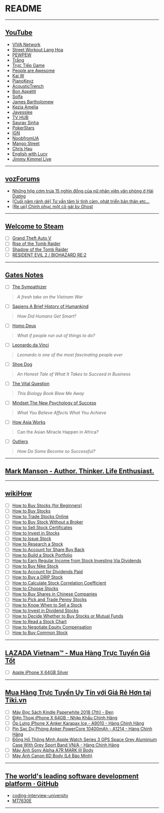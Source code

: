 
# README

---

## [YouTube](https://www.youtube.com/)
- [VIVA Network](https://www.youtube.com/channel/UCF5RuEuoGrqGtscvLGLOMew)
- [Street Workout Lang Hoa](https://www.youtube.com/channel/UCiKXIRVSWLoPGzEldGIyBwQ)
- [PEWPEW](https://www.youtube.com/channel/UCsaMa3VD1I9G952DDlOX7aw)
- [Trắng](https://www.youtube.com/channel/UCp-yY0F1wgZ1CUnh3upZLBQ)
- [Trực Tiếp Game](https://www.youtube.com/channel/UCc_gMV4N9vJtpy7GcMUHaVw)
- [People are Awesome](https://www.youtube.com/channel/UCIJ0lLcABPdYGp7pRMGccAQ)
- [Kai W](https://www.youtube.com/channel/UCknMR7NOY6ZKcVbyzOxQPhw)
- [PianoKeyz](https://www.youtube.com/channel/UCXfCy8pz2hKnGt8_IJphd1Q)
- [AcousticTrench](https://www.youtube.com/channel/UCV-hwVczs0GQRApxZS4TUNA)
- [Bon Appétit](https://www.youtube.com/channel/UCbpMy0Fg74eXXkvxJrtEn3w)
- [Solfa](https://www.youtube.com/channel/UC6XZ4fmiUPQk6ws6fGs2rQg)
- [James Bartholomew](https://www.youtube.com/channel/UCDNle3D-uI4EmTqhQyBsnfA)
- [Kezia Amelia](https://www.youtube.com/channel/UCQFdClCsA7FrWxM1rW0x3IQ)
- [Jayesslee](https://www.youtube.com/channel/UCdAFRh3rxx0Q_xxkS2_N2PA)
- [TV HUB](https://www.youtube.com/channel/UC1VAL4j9yiPQVKMtIS1yUOA)
- [Saurav Sinha](https://www.youtube.com/channel/UCKIebaFbubF2L_ol3ujxoSA)
- [PokerStars](https://www.youtube.com/channel/UCGWkDcYbDKP9r--ym28YwAQ)
- [IGN](https://www.youtube.com/channel/UCKy1dAqELo0zrOtPkf0eTMw)
- [NoobfromUA](https://www.youtube.com/channel/UCfsOfLvadg89Bx8Sv_6WERg)
- [Mango Street](https://www.youtube.com/channel/UC5bp5_6h-ZxkBz6S_33ZUVg)
- [Chris Hau](https://www.youtube.com/channel/UCRte954rw0oeMWFroy_ClAw)
- [English with Lucy](https://www.youtube.com/channel/UCz4tgANd4yy8Oe0iXCdSWfA)
- [Jimmy Kimmel Live](https://www.youtube.com/channel/UCa6vGFO9ty8v5KZJXQxdhaw)

---

## [vozForums](https://forums.voz.vn/)
- [Những hộp cơm trưa 15 nghìn đồng của nữ nhân viên văn phòng ở Hải Dương](https://forums.voz.vn/showthread.php?t=7367436)
- [[Cuối năm rảnh dé] Tư vấn tâm lý tình cảm, phát triển bản thân etc...](https://forums.voz.vn/showthread.php?t=4567829)
- [[Re up] Chinh phục một cô gái by Ghost](https://forums.voz.vn/showthread.php?t=5044217)

---

## [Welcome to Steam](https://store.steampowered.com/)
- [ ] [Grand Theft Auto V](https://store.steampowered.com/app/271590/Grand_Theft_Auto_V/)
- [ ] [Rise of the Tomb Raider](https://store.steampowered.com/app/391220/Rise_of_the_Tomb_Raider/)
- [ ] [Shadow of the Tomb Raider](https://store.steampowered.com/app/750920/Shadow_of_the_Tomb_Raider/)
- [ ] [RESIDENT EVIL 2 / BIOHAZARD RE:2](https://store.steampowered.com/app/883710/RESIDENT_EVIL_2__BIOHAZARD_RE2/)

---

## [Gates Notes](https://www.gatesnotes.com/)
- [ ] [The Sympathizer](https://www.gatesnotes.com/Books/The-Sympathizer)
> *A fresh take on the Vietnam War*
- [ ] [Sapiens A Brief History of Humankind](https://www.gatesnotes.com/Books/Sapiens-A-Brief-History-of-Humankind)
> *How Did Humans Get Smart?*
- [ ] [Homo Deus](https://www.gatesnotes.com/Books/Homo-Deus)
> *What if people run out of things to do?*
- [ ] [Leonardo da Vinci](https://www.gatesnotes.com/Books/Leonardo-da-Vinci)
> *Leonardo is one of the most fascinating people ever*
- [ ] [Shoe Dog](https://www.gatesnotes.com/Books/Shoe-Dog)
> *An Honest Tale of What It Takes to Succeed in Business*
- [ ] [The Vital Question](https://www.gatesnotes.com/Books/The-Vital-Question)
> *This Biology Book Blew Me Away*
- [ ] [Mindset The New Psychology of Success](https://www.gatesnotes.com/Books/Mindset-The-New-Psychology-of-Success)
> *What You Believe Affects What You Achieve*
- [ ] [How Asia Works](https://www.gatesnotes.com/Books/How-Asia-Works)
> Can the Asian Miracle Happen in Africa?
- [ ] [Outliers](https://www.gatesnotes.com/Books/Outliers)
> *How Do Some Become so Successful?*

---

## [Mark Manson - Author. Thinker. Life Enthusiast.](https://markmanson.net/)

---
## [wikiHow](https://www.wikihow.com/Main-Page)
- [ ] [How to Buy Stocks (for Beginners)](https://www.wikihow.com/Buy-Stocks-(for-Beginners))
- [ ] [How to Buy Stocks](https://www.wikihow.com/Buy-Stocks)
- [ ] [How to Trade Stocks Online](https://www.wikihow.com/Trade-Stocks-Online)
- [ ] [How to Buy Stock Without a Broker](https://www.wikihow.com/Buy-Stock-Without-a-Broker)
- [ ] [How to Sell Stock Certificates](https://www.wikihow.com/Sell-Stock-Certificates)
- [ ] [How to Invest in Stocks](https://www.wikihow.com/Invest-in-Stocks)
- [ ] [How to Issue Stock](https://www.wikihow.com/Issue-Stock)
- [ ] [How to Research a Stock](https://www.wikihow.com/Research-a-Stock)
- [ ] [How to Account for Share Buy Back](https://www.wikihow.com/Account-for-Share-Buy-Back)
- [ ] [How to Build a Stock Portfolio](https://www.wikihow.com/Build-a-Stock-Portfolio)
- [ ] [How to Earn Regular Income from Stock Investing Via Dividends](https://www.wikihow.com/Earn-Regular-Income-from-Stock-Investing-Via-Dividends)
- [ ] [How to Buy Nike Stock](https://www.wikihow.com/Buy-Nike-Stock)
- [ ] [How to Account for Dividends Paid](https://www.wikihow.com/Account-for-Dividends-Paid)
- [ ] [How to Buy a DRIP Stock](https://www.wikihow.com/Buy-a-DRIP-Stock)
- [ ] [How to Calculate Stock Correlation Coefficient](https://www.wikihow.com/Calculate-Stock-Correlation-Coefficient)
- [ ] [How to Choose Stocks](https://www.wikihow.com/Choose-Stocks)
- [ ] [How to Buy Shares in Chinese Companies](https://www.wikihow.com/Buy-Shares-in-Chinese-Companies)
- [ ] [How to Pick and Trade Penny Stocks](https://www.wikihow.com/Pick-and-Trade-Penny-Stocks)
- [ ] [How to Know When to Sell a Stock](https://www.wikihow.com/Know-When-to-Sell-a-Stock)
- [ ] [How to Invest in Dividend Stocks](https://www.wikihow.com/Invest-in-Dividend-Stocks)
- [ ] [How to Decide Whether to Buy Stocks or Mutual Funds](https://www.wikihow.com/Decide-Whether-to-Buy-Stocks-or-Mutual-Funds)
- [ ] [How to Read a Stock Chart](https://www.wikihow.com/Read-a-Stock-Chart)
- [ ] [How to Negotiate Equity Compensation](https://www.wikihow.com/Negotiate-Equity-Compensation)
- [ ] [How to Buy Common Stock](https://www.wikihow.com/Buy-Common-Stock)

---

## [LAZADA Vietnam™ - Mua Hàng Trực Tuyến Giá Tốt](https://www.lazada.vn/)
- [ ] [Apple iPhone X 64GB Silver](https://www.lazada.vn/products/apple-iphone-x-64gb-silver-i150511258-s158185714.html)

---

## [Mua Hàng Trực Tuyến Uy Tín với Giá Rẻ Hơn tại Tiki.vn](https://tiki.vn/)
- [ ] [Máy Đọc Sách Kindle Paperwhite 2018 (7th) - Đen](https://tiki.vn/may-doc-sach-kindle-paperwhite-2018-7th-den-p840390.html)
- [ ] [Điện Thoại iPhone X 64GB - Nhập Khẩu Chính Hãng](https://tiki.vn/dien-thoai-iphone-x-64gb-nhap-khau-chinh-hang-p959653.html)
- [ ] [Ốp Lưng iPhone X Anker Karapax Ice - A9010 - Hàng Chính Hãng](https://tiki.vn/op-lung-iphone-x-anker-karapax-ice-a9010-hang-chinh-hang-p1321713.html)
- [ ] [Pin Sạc Dự Phòng Anker PowerCore 10400mAh - A1214 - Hàng Chính Hãng](https://tiki.vn/pin-sac-du-phong-anker-powercore-10400mah-a1214-hang-chinh-hang-p227404.html)
- [ ] [Đồng Hồ Thông Minh Apple Watch Series 3 GPS Space Grey Aluminium Case With Grey Sport Band VN/A - Hàng Chính Hãng](https://tiki.vn/dong-ho-thong-minh-apple-watch-series-3-gps-space-grey-aluminium-case-with-grey-sport-band-vn-a-hang-chinh-hang-p1935067.html)
- [ ] [Máy Ảnh Sony Alpha A7R MARK III Body](https://tiki.vn/may-anh-sony-alpha-a7r-mark-iii-body-p964365.html)
- [ ] [Máy Ảnh Canon 6D Body (Lê Bảo Minh)](https://tiki.vn/may-anh-canon-6d-body-le-bao-minh-p412559.html)

---

## [The world's leading software development platform · GitHub](https://github.com/)
- [coding-interview-university](https://github.com/jwasham/coding-interview-university/)
- [MT7630E](https://github.com/neurobin/MT7630E)

---
